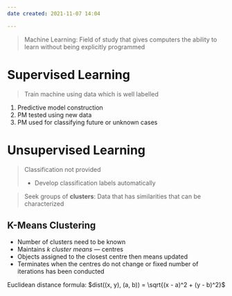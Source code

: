 ```yaml
---
date created: 2021-11-07 14:04

---
```


> Machine Learning: Field of study that gives computers the ability to learn without being explicitly programmed

# Supervised Learning

> Train machine using data which is well labelled

1. Predictive model construction
2. PM tested using new data
3. PM used for classifying future or unknown cases

# Unsupervised Learning

> Classification not provided
>
> - Develop classification labels automatically

> Seek groups of **clusters**: Data that has similarities that can be characterized

## K-Means Clustering

- Number of clusters need to be known
- Maintains _k cluster means_ — centres
- Objects assigned to the closest centre then means updated
- Terminates when the centres do not change or fixed number of iterations has been conducted

Euclidean distance formula: $dist((x, y), (a, b)) = \sqrt{(x - a)^2 + (y - b)^2}$